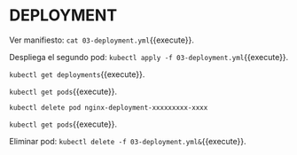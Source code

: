 # DEPLOYMENT

Ver manifiesto:
`cat 03-deployment.yml`{{execute}}.

Despliega el segundo pod:
`kubectl apply -f 03-deployment.yml`{{execute}}.

`kubectl get deployments`{{execute}}.

`kubectl get pods`{{execute}}.

`kubectl delete pod nginx-deployment-xxxxxxxxx-xxxx`

`kubectl get pods`{{execute}}.

Eliminar pod:
`kubectl delete -f 03-deployment.yml&`{{execute}}.

